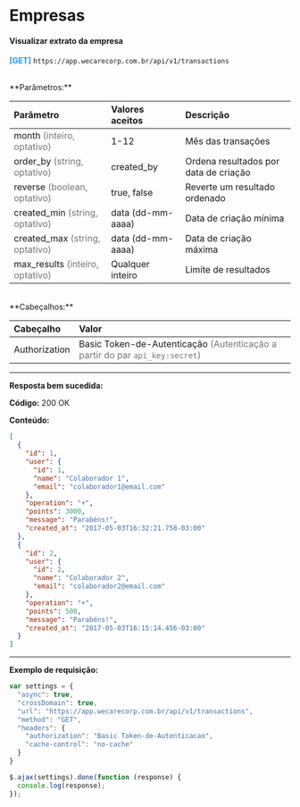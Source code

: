 # Empresas

#### Visualizar extrato da empresa

<span style="color: #2196F3">**[GET]**</span> `https://app.wecarecorp.com.br/api/v1/transactions`

<br>
**Parâmetros:**

|Parâmetro|Valores aceitos|Descrição|
|:--------|:----|:--------|
|month <span style="color: rgba(0, 0, 0, 0.54)">(inteiro, optativo)</span>|1-12|Mês das transações|
|order_by <span style="color: rgba(0, 0, 0, 0.54)">(string, optativo)</span>|created_by|Ordena resultados por data de criação|
|reverse <span style="color: rgba(0, 0, 0, 0.54)">(boolean, optativo)</span>|true, false|Reverte um resultado ordenado|
|created_min <span style="color: rgba(0, 0, 0, 0.54)">(string, optativo)</span>|data (dd-mm-aaaa)|Data de criação mínima|
|created_max <span style="color: rgba(0, 0, 0, 0.54)">(string, optativo)</span>|data (dd-mm-aaaa)|Data de criação máxima|
|max_results <span style="color: rgba(0, 0, 0, 0.54)">(inteiro, optativo)</span>|Qualquer inteiro|Limite de resultados|

<br>
**Cabeçalhos:**

|Cabeçalho|Valor|
|:--------|:--------|
|Authorization|Basic Token-de-Autenticação <span style="color: rgba(0, 0, 0, 0.54)">(Autenticação a partir do par `api_key:secret`)</span>|

---

**Resposta bem sucedida:**

**Código:** 200 OK

**Conteúdo:**

```json
[
  {
    "id": 1,
    "user": {
      "id": 1,
      "name": "Colaborador 1",
      "email": "colaborador1@email.com"
    },
    "operation": "+",
    "points": 3000,
    "message": "Parabéns!",
    "created_at": "2017-05-03T16:32:21.758-03:00"
  },
  {
    "id": 2,
    "user": {
      "id": 2,
      "name": "Colaborador 2",
      "email": "colaborador2@email.com"
    },
    "operation": "+",
    "points": 500,
    "message": "Parabéns!",
    "created_at": "2017-05-03T16:15:14.456-03:00"
  }
]
```

---

**Exemplo de requisição:**

```javascript
var settings = {
  "async": true,
  "crossDomain": true,
  "url": "https://app.wecarecorp.com.br/api/v1/transactions",
  "method": "GET",
  "headers": {
    "authorization": "Basic Token-de-Autenticacao",
    "cache-control": "no-cache"
  }
}

$.ajax(settings).done(function (response) {
  console.log(response);
});
```
